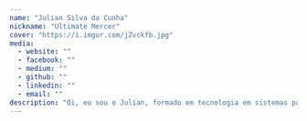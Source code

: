 ```yaml
---
name: "Julian Silva da Cunha"
nickname: "Ultimate Mercer"
cover: "https://i.imgur.com/jZvckfb.jpg"
media:
  - website: ""
  - facebook: ""
  - medium: ""
  - github: ""
  - linkedin: ""
  - email: ""
description: "Oi, eu sou o Julian, formado em tecnologia em sistemas para internet no IFSul, atualmente sou estudante de design digital na UFPel, tenho 25 anos e moro em Pelotas/RS. All New Ultimate Mercer"
---
```

